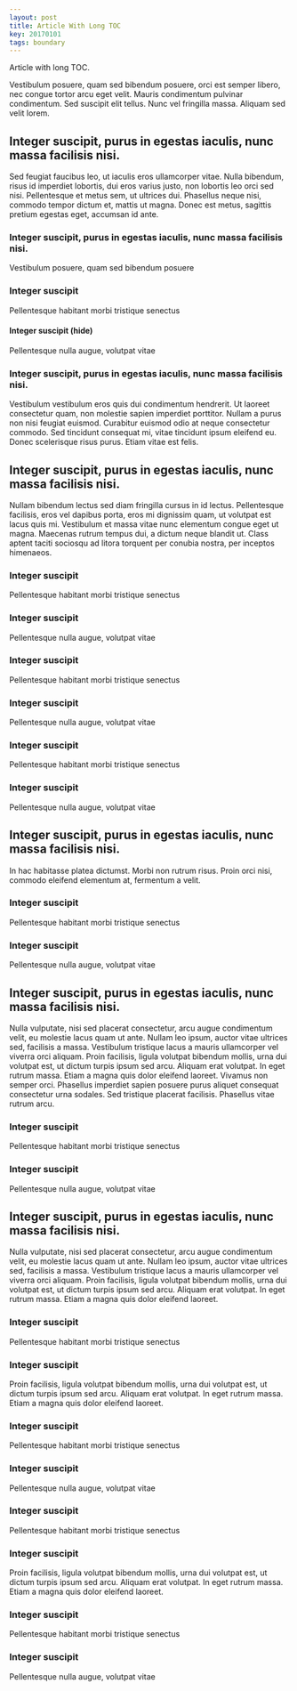 ```yaml
---
layout: post
title: Article With Long TOC
key: 20170101
tags: boundary
---
```


Article with long TOC.

<!--more-->

Vestibulum posuere, quam sed bibendum posuere, orci est semper libero, nec congue tortor arcu eget velit. Mauris condimentum pulvinar condimentum. Sed suscipit elit tellus. Nunc vel fringilla massa. Aliquam sed velit lorem.

## Integer suscipit, purus in egestas iaculis, nunc massa facilisis nisi.

Sed feugiat faucibus leo, ut iaculis eros ullamcorper vitae. Nulla bibendum, risus id imperdiet lobortis, dui eros varius justo, non lobortis leo orci sed nisi. Pellentesque et metus sem, ut ultrices dui. Phasellus neque nisi, commodo tempor dictum et, mattis ut magna. Donec est metus, sagittis pretium egestas eget, accumsan id ante.


### Integer suscipit, purus in egestas iaculis, nunc massa facilisis nisi.

Vestibulum posuere, quam sed bibendum posuere

### Integer suscipit

Pellentesque habitant morbi tristique senectus

#### Integer suscipit (hide)

Pellentesque nulla augue, volutpat vitae

<!--more-->

### Integer suscipit, purus in egestas iaculis, nunc massa facilisis nisi.

Vestibulum vestibulum eros quis dui condimentum hendrerit. Ut laoreet consectetur quam, non molestie sapien imperdiet porttitor. Nullam a purus non nisi feugiat euismod. Curabitur euismod odio at neque consectetur commodo. Sed tincidunt consequat mi, vitae tincidunt ipsum eleifend eu. Donec scelerisque risus purus. Etiam vitae est felis.

## Integer suscipit, purus in egestas iaculis, nunc massa facilisis nisi.

Nullam bibendum lectus sed diam fringilla cursus in id lectus. Pellentesque facilisis, eros vel dapibus porta, eros mi dignissim quam, ut volutpat est lacus quis mi. Vestibulum et massa vitae nunc elementum congue eget ut magna. Maecenas rutrum tempus dui, a dictum neque blandit ut. Class aptent taciti sociosqu ad litora torquent per conubia nostra, per inceptos himenaeos.

### Integer suscipit

Pellentesque habitant morbi tristique senectus

### Integer suscipit

Pellentesque nulla augue, volutpat vitae

### Integer suscipit

Pellentesque habitant morbi tristique senectus

### Integer suscipit

Pellentesque nulla augue, volutpat vitae

### Integer suscipit

Pellentesque habitant morbi tristique senectus

### Integer suscipit

Pellentesque nulla augue, volutpat vitae

## Integer suscipit, purus in egestas iaculis, nunc massa facilisis nisi.

In hac habitasse platea dictumst. Morbi non rutrum risus. Proin orci nisi, commodo eleifend elementum at, fermentum a velit.

### Integer suscipit

Pellentesque habitant morbi tristique senectus

### Integer suscipit

Pellentesque nulla augue, volutpat vitae

## Integer suscipit, purus in egestas iaculis, nunc massa facilisis nisi.

Nulla vulputate, nisi sed placerat consectetur, arcu augue condimentum velit, eu molestie lacus quam ut ante. Nullam leo ipsum, auctor vitae ultrices sed, facilisis a massa. Vestibulum tristique lacus a mauris ullamcorper vel viverra orci aliquam. Proin facilisis, ligula volutpat bibendum mollis, urna dui volutpat est, ut dictum turpis ipsum sed arcu. Aliquam erat volutpat. In eget rutrum massa. Etiam a magna quis dolor eleifend laoreet. Vivamus non semper orci. Phasellus imperdiet sapien posuere purus aliquet consequat consectetur urna sodales. Sed tristique placerat facilisis. Phasellus vitae rutrum arcu.

### Integer suscipit

Pellentesque habitant morbi tristique senectus

### Integer suscipit

Pellentesque nulla augue, volutpat vitae

## Integer suscipit, purus in egestas iaculis, nunc massa facilisis nisi.

Nulla vulputate, nisi sed placerat consectetur, arcu augue condimentum velit, eu molestie lacus quam ut ante. Nullam leo ipsum, auctor vitae ultrices sed, facilisis a massa. Vestibulum tristique lacus a mauris ullamcorper vel viverra orci aliquam. Proin facilisis, ligula volutpat bibendum mollis, urna dui volutpat est, ut dictum turpis ipsum sed arcu. Aliquam erat volutpat. In eget rutrum massa. Etiam a magna quis dolor eleifend laoreet.

### Integer suscipit

Pellentesque habitant morbi tristique senectus

### Integer suscipit

Proin facilisis, ligula volutpat bibendum mollis, urna dui volutpat est, ut dictum turpis ipsum sed arcu. Aliquam erat volutpat. In eget rutrum massa. Etiam a magna quis dolor eleifend laoreet.

### Integer suscipit

Pellentesque habitant morbi tristique senectus

### Integer suscipit

Pellentesque nulla augue, volutpat vitae

### Integer suscipit

Pellentesque habitant morbi tristique senectus

### Integer suscipit

Proin facilisis, ligula volutpat bibendum mollis, urna dui volutpat est, ut dictum turpis ipsum sed arcu. Aliquam erat volutpat. In eget rutrum massa. Etiam a magna quis dolor eleifend laoreet.

### Integer suscipit

Pellentesque habitant morbi tristique senectus

### Integer suscipit

Pellentesque nulla augue, volutpat vitae